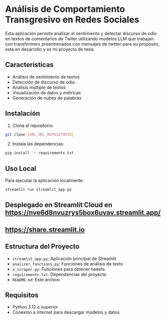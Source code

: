 # Análisis de Comportamiento Transgresivo en Redes Sociales

Esta aplicación permite analizar el sentimiento y detectar discurso de odio en textos de comentarios de Twiter utilizando modelos LLM que trabajan con transformers preentrenados con mensajes de twitter para su propósito, esta en desarrollo y es mi proyecto de tesis

## Características

- Análisis de sentimiento de textos
- Detección de discurso de odio
- Análisis múltiple de textos
- Visualización de datos y métricas
- Generación de nubes de palabras

## Instalación

1. Clona el repositorio:
```bash
git clone [URL_DEL_REPOSITORIO]
```

2. Instala las dependencias:
```bash
pip install -r requirements.txt
```

## Uso Local

Para ejecutar la aplicación localmente:

```bash
streamlit run streamlit_app.py
```

## Desplegado en Streamlit Cloud en https://nve6d8nvuzrys5box6uvav.streamlit.app/
## https://share.streamlit.io

## Estructura del Proyecto

- `streamlit_app.py`: Aplicación principal de Streamlit
- `analizer_functions.py`: Funciones de análisis de texto
- `x_scraper.py`: Funciones para obtener tweets
- `requirements.txt`: Dependencias del proyecto
- `README.md`: Este archivo

## Requisitos

- Python 3.12 o superior
- Conexión a internet para descargar modelos y datos
